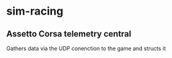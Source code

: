 # sim-racing

## Assetto Corsa telemetry central

Gathers data via the UDP conenction to the game and structs it
